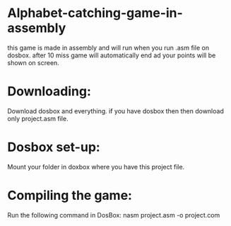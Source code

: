 # Alphabet-catching-game-in-assembly
this game is made in assembly and will run when you run .asm file on dosbox. after 10 miss game will automatically end ad your points will be shown on screen.
# Downloading:
Download dosbox and everything. if you have dosbox then then download only project.asm file.
# Dosbox set-up:
Mount your folder in doxbox where you have this project file.

# Compiling the game:
Run the following command in DosBox:
nasm project.asm -o project.com


